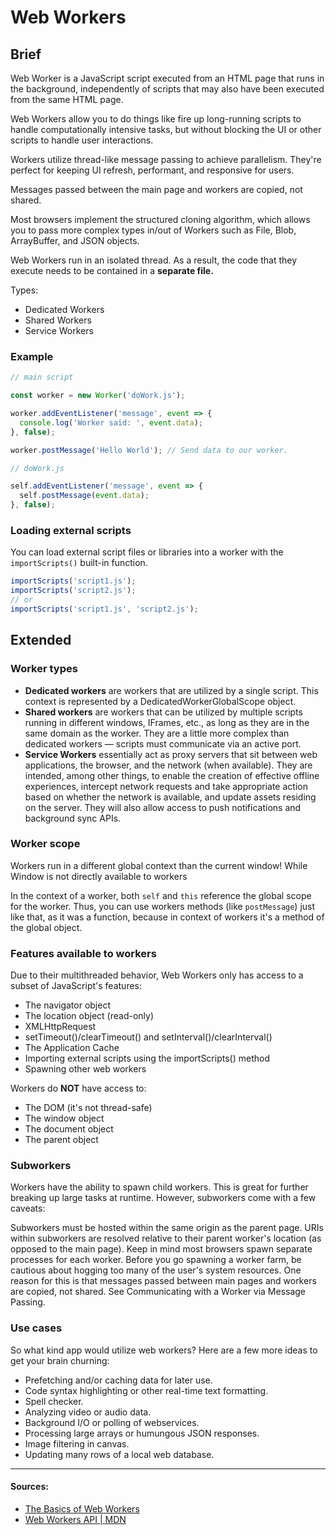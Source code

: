 # Web Workers

## Brief

Web Worker is a JavaScript script executed from an HTML page that runs in the background, independently of scripts that may also have been executed from the same HTML page.

Web Workers allow you to do things like fire up long-running scripts to handle computationally intensive tasks, but without blocking the UI or other scripts to handle user interactions.

Workers utilize thread-like message passing to achieve parallelism. They're perfect for keeping  UI refresh, performant, and responsive for users.

Messages passed between the main page and workers are copied, not shared.

Most browsers implement the structured cloning algorithm, which allows you to pass more complex types in/out of Workers such as File, Blob, ArrayBuffer, and JSON objects.
 
Web Workers run in an isolated thread. As a result, the code that they execute needs to be contained in a __separate file.__

Types:
- Dedicated Workers
- Shared Workers
- Service Workers

### Example


```javascript
// main script

const worker = new Worker('doWork.js');

worker.addEventListener('message', event => {
  console.log('Worker said: ', event.data);
}, false);

worker.postMessage('Hello World'); // Send data to our worker.
```

```javascript
// doWork.js

self.addEventListener('message', event => {
  self.postMessage(event.data);
}, false);
```


### Loading external scripts

You can load external script files or libraries into a worker with the `importScripts()` built-in function.

```javascript
importScripts('script1.js');
importScripts('script2.js');
// or
importScripts('script1.js', 'script2.js');
```

## Extended

### Worker types

- __Dedicated workers__ are workers that are utilized by a single script. This context is represented by a DedicatedWorkerGlobalScope object.
- __Shared workers__ are workers that can be utilized by multiple scripts running in different windows, IFrames, etc., as long as they are in the same domain as the worker. They are a little more complex than dedicated workers — scripts must communicate via an active port.
- __Service Workers__ essentially act as proxy servers that sit between web applications, the browser, and the network (when available). They are intended, among other things, to enable the creation of effective offline experiences, intercept network requests and take appropriate action based on whether the network is available, and update assets residing on the server. They will also allow access to push notifications and background sync APIs.

### Worker scope

Workers run in a different global context than the current window! While Window is not directly available to workers

In the context of a worker, both `self` and `this` reference the global scope for the worker. Thus, you can use workers methods (like `postMessage`) just like that, as it was a function, because in context of workers it's a method of the global object.

### Features available to workers

Due to their multithreaded behavior, Web Workers only has access to a subset of JavaScript's features:

- The navigator object
- The location object (read-only)
- XMLHttpRequest
- setTimeout()/clearTimeout() and setInterval()/clearInterval()
- The Application Cache
- Importing external scripts using the importScripts() method
- Spawning other web workers

Workers do __NOT__ have access to:

- The DOM (it's not thread-safe)
- The window object
- The document object
- The parent object

### Subworkers
Workers have the ability to spawn child workers. This is great for further breaking up large tasks at runtime. However, subworkers come with a few caveats:

Subworkers must be hosted within the same origin as the parent page.
URIs within subworkers are resolved relative to their parent worker's location (as opposed to the main page).
Keep in mind most browsers spawn separate processes for each worker. Before you go spawning a worker farm, be cautious about hogging too many of the user's system resources. One reason for this is that messages passed between main pages and workers are copied, not shared. See Communicating with a Worker via Message Passing.

### Use cases
So what kind app would utilize web workers? Here are a few more ideas to get your brain churning:

- Prefetching and/or caching data for later use.
- Code syntax highlighting or other real-time text formatting.
- Spell checker.
- Analyzing video or audio data.
- Background I/O or polling of webservices.
- Processing large arrays or humungous JSON responses.
- Image filtering in canvas.
- Updating many rows of a local web database.

---

#### Sources:

- [The Basics of Web Workers](https://web.dev/articles/workers-basics)
- [Web Workers API | MDN](https://developer.mozilla.org/en-US/docs/Web/API/Web_Workers_API)
